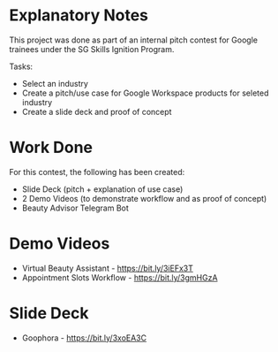 # Explanatory Notes
This project was done as part of an internal pitch contest for Google trainees under the SG Skills Ignition Program.

Tasks:
- Select an industry
- Create a pitch/use case for Google Workspace products for seleted industry
- Create a slide deck and proof of concept

# Work Done
For this contest, the following has been created:
- Slide Deck (pitch + explanation of use case)
- 2 Demo Videos (to demonstrate workflow and as proof of concept)
- Beauty Advisor Telegram Bot

# Demo Videos
- Virtual Beauty Assistant - https://bit.ly/3iEFx3T
- Appointment Slots Workflow - https://bit.ly/3gmHGzA

# Slide Deck
- Goophora - https://bit.ly/3xoEA3C
